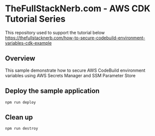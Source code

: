 # TheFullStackNerb.com - AWS CDK Tutorial Series
This repository used to support the tutorial below
https://thefullstacknerb.com/how-to-secure-codebuild-environment-variables-cdk-example

## Overview
This sample demonstrate how to secure AWS CodeBuild environment variables using AWS Secrets Manager and SSM Parameter Store
## Deploy the sample application
```
npm run deploy
```

## Clean up
```
npm run destroy
```